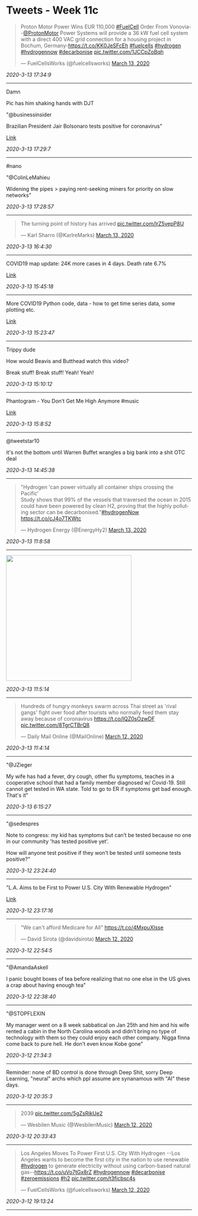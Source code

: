 # Tweets - Week 11c

<blockquote class="twitter-tweet"><p lang="en" dir="ltr">Proton Motor Power Wins EUR 110,000 <a href="https://twitter.com/hashtag/FuelCell?src=hash&amp;ref_src=twsrc%5Etfw">#FuelCell</a> Order From Vonovia--<a href="https://twitter.com/ProtonMotor?ref_src=twsrc%5Etfw">@ProtonMotor</a> Power Systems will provide a 36 kW fuel cell system with a direct 400 VAC grid connection for a housing project in Bochum, Germany-<a href="https://t.co/KK0JeSFcEh">https://t.co/KK0JeSFcEh</a> <a href="https://twitter.com/hashtag/fuelcells?src=hash&amp;ref_src=twsrc%5Etfw">#fuelcells</a> <a href="https://twitter.com/hashtag/hydrogen?src=hash&amp;ref_src=twsrc%5Etfw">#hydrogen</a> <a href="https://twitter.com/hashtag/hydrogennow?src=hash&amp;ref_src=twsrc%5Etfw">#hydrogennow</a> <a href="https://twitter.com/hashtag/decarbonise?src=hash&amp;ref_src=twsrc%5Etfw">#decarbonise</a> <a href="https://t.co/1JCCpZoBqh">pic.twitter.com/1JCCpZoBqh</a></p>&mdash; FuelCellsWorks (@fuelcellsworks) <a href="https://twitter.com/fuelcellsworks/status/1238462675178393600?ref_src=twsrc%5Etfw">March 13, 2020</a></blockquote> <script async src="https://platform.twitter.com/widgets.js" charset="utf-8"></script>

*2020-3-13 17:34:9*

---

Damn

Pic has him shaking hands with DJT

"@businessinsider

Brazilian President Jair Bolsonaro tests positive for coronavirus"

[Link](https://mobile.twitter.com/businessinsider/status/1238466016289619969)

*2020-3-13 17:29:7*

---

\#nano

"@ColinLeMahieu

Widening the pipes > paying rent-seeking miners for priority on slow networks"

*2020-3-13 17:28:57*

---

<blockquote class="twitter-tweet"><p lang="en" dir="ltr">The turning point of history has arrived <a href="https://t.co/lrZ5vepP8U">pic.twitter.com/lrZ5vepP8U</a></p>&mdash; Karl Sharro (@KarlreMarks) <a href="https://twitter.com/KarlreMarks/status/1238437072593137664?ref_src=twsrc%5Etfw">March 13, 2020</a></blockquote> <script async src="https://platform.twitter.com/widgets.js" charset="utf-8"></script>

*2020-3-13 16:4:30*

---

COVID19 map update: 24K more cases in 4 days. Death rate 6.7%

[Link](https://muratk3n.github.io/thirdwave/en/2020/02/corona.html)

*2020-3-13 15:45:18*

---

More COVID19 Python code, data - how to get time series data, some
plotting etc.

[Link](https://github.com/twiecki/covid19/blob/master/covid19_growth.ipynb)

*2020-3-13 15:23:47*

---

Trippy dude

How would Beavis and Butthead watch this video?

Break stuff! Break stuff! Yeah! Yeah!

*2020-3-13 15:10:12*

---

Phantogram - You Don’t Get Me High Anymore \#music

[Link](https://youtu.be/jryzEU7WAlg)

*2020-3-13 15:8:52*

---

@tweetstar10

it's not the bottom until Warren Buffet wrangles a big bank into a shit OTC deal

*2020-3-13 14:45:38*

---

<blockquote class="twitter-tweet"><p lang="en" dir="ltr">&quot;Hydrogen &#39;can power virtually all container ships crossing the Pacific&#39; <br>Study shows that 99% of the vessels that traversed the ocean in 2015 could have been powered by clean H2, proving that the highly polluting sector can be decarbonised.&quot;<a href="https://twitter.com/hashtag/hydrogenNow?src=hash&amp;ref_src=twsrc%5Etfw">#hydrogenNow</a><br> <a href="https://t.co/cJ4o7TKWtc">https://t.co/cJ4o7TKWtc</a></p>&mdash; Hydrogen Energy (@EnergyHy2) <a href="https://twitter.com/EnergyHy2/status/1238371504775213056?ref_src=twsrc%5Etfw">March 13, 2020</a></blockquote> <script async src="https://platform.twitter.com/widgets.js" charset="utf-8"></script>

*2020-3-13 11:8:58*

---

<img width="340" src="https://pbs.twimg.com/media/ES-PvitXkAEhLK2?format=jpg&name=medium"/>

*2020-3-13 11:5:14*

---

<blockquote class="twitter-tweet"><p lang="en" dir="ltr">Hundreds of hungry monkeys swarm across Thai street as &#39;rival gangs&#39; fight over food after tourists who normally feed them stay away because of coronavirus <a href="https://t.co/lQZ0sOzwDF">https://t.co/lQZ0sOzwDF</a> <a href="https://t.co/8TgrCTBrQ8">pic.twitter.com/8TgrCTBrQ8</a></p>&mdash; Daily Mail Online (@MailOnline) <a href="https://twitter.com/MailOnline/status/1238012197537755136?ref_src=twsrc%5Etfw">March 12, 2020</a></blockquote> <script async src="https://platform.twitter.com/widgets.js" charset="utf-8"></script>

*2020-3-13 11:4:14*

---

"@JZieger

My wife has had a fever, dry cough, other flu symptoms, teaches in a
cooperative school that had a family member diagnosed w/
Covid-19. Still cannot get tested in WA state. Told to go to ER if
symptoms get bad enough. That's it"

*2020-3-13 6:15:27*

---

"@sedespres

Note to congress: my kid has symptoms but can’t be tested because no
one in our community 'has tested positive yet'.

How will anyone test positive if they won’t be tested until someone
tests positive?"

*2020-3-12 23:24:40*

---

"L.A. Aims to be First to Power U.S. City With Renewable Hydrogen"

[Link](https://www.bloomberg.com/amp/news/articles/2020-03-10/l-a-aims-to-be-first-to-power-u-s-city-with-renewable-hydrogen)

*2020-3-12 23:17:16*

---

<blockquote class="twitter-tweet"><p lang="en" dir="ltr">&quot;We can&#39;t afford Medicare for All&quot; <a href="https://t.co/4MxpuXIsse">https://t.co/4MxpuXIsse</a></p>&mdash; David Sirota (@davidsirota) <a href="https://twitter.com/davidsirota/status/1238185712576376832?ref_src=twsrc%5Etfw">March 12, 2020</a></blockquote> <script async src="https://platform.twitter.com/widgets.js" charset="utf-8"></script>

*2020-3-12 22:54:5*

---

"@AmandaAskell

I panic bought boxes of tea before realizing that no one else in the
US gives a crap about having enough tea"

*2020-3-12 22:38:40*

---

"@STOPFLEXIN

My manager went on a 8 week sabbatical on Jan 25th and him and his
wife rented a cabin in the North Carolina woods and didn’t bring no
type of technology with them so they could enjoy each other
company. Nigga finna come back to pure hell. He don’t even know Kobe
gone"

*2020-3-12 21:34:3*

---

Reminder: none of BD control is done through Deep Shit, sorry Deep
Learning, "neural" archs which ppl assume are synanamous with "AI"
these days.

*2020-3-12 20:35:3*

---

<blockquote class="twitter-tweet"><p lang="und" dir="ltr">2039 <a href="https://t.co/5gZsRikUe2">pic.twitter.com/5gZsRikUe2</a></p>&mdash; Wesbilen Music (@WesbilenMusic) <a href="https://twitter.com/WesbilenMusic/status/1238067445727932417?ref_src=twsrc%5Etfw">March 12, 2020</a></blockquote> <script async src="https://platform.twitter.com/widgets.js" charset="utf-8"></script>

*2020-3-12 20:33:43*

---

<blockquote class="twitter-tweet"><p lang="en" dir="ltr">Los Angeles Moves To Power First U.S. City With Hydrogen --Los Angeles wants to become the first city in the nation to use renewable <a href="https://twitter.com/hashtag/hydrogen?src=hash&amp;ref_src=twsrc%5Etfw">#hydrogen</a> to generate electricity without using carbon-based natural gas--<a href="https://t.co/uVo7tGx8rZ">https://t.co/uVo7tGx8rZ</a> <a href="https://twitter.com/hashtag/hydrogennow?src=hash&amp;ref_src=twsrc%5Etfw">#hydrogennow</a> <a href="https://twitter.com/hashtag/decarbonise?src=hash&amp;ref_src=twsrc%5Etfw">#decarbonise</a> <a href="https://twitter.com/hashtag/zeroemissions?src=hash&amp;ref_src=twsrc%5Etfw">#zeroemissions</a> <a href="https://twitter.com/hashtag/h2?src=hash&amp;ref_src=twsrc%5Etfw">#h2</a> <a href="https://t.co/t3ficbsc4s">pic.twitter.com/t3ficbsc4s</a></p>&mdash; FuelCellsWorks (@fuelcellsworks) <a href="https://twitter.com/fuelcellsworks/status/1238133840729825281?ref_src=twsrc%5Etfw">March 12, 2020</a></blockquote> <script async src="https://platform.twitter.com/widgets.js" charset="utf-8"></script>

*2020-3-12 19:13:24*

---
